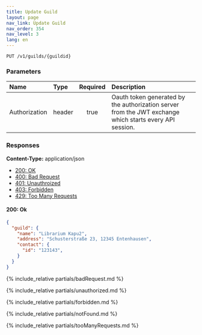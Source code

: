 ```yaml
---
title: Update Guild
layout: page
nav_link: Update Guild
nav_order: 354
nav_level: 3
lang: en
---
```


```
PUT /v1/guilds/{guildid}
```

### Parameters

| Name | Type  | Required | Description |
|:--------------|:--------|:----------:|:----------------------------------------------------------------------------------|
| Authorization | header | true | Oauth token generated by the authorization server from the JWT exchange which starts every API session. |

### Responses
**Content-Type:** application/json
- [200: OK](#200-ok)
- [400: Bad Request](#400-bad-request)
- [401: Unauthroized](#401-unauthorized)
- [403: Forbidden](#403-forbidden)
- [429: Too Many Requests](#429-too-many-requests)

#### 200: Ok
```json
{
  "guild": {
    "name": "Librarium Kapu2",
    "address": "Schusterstraße 23, 12345 Entenhausen",
    "contact": {
      "id": "123143",
    }
  }
}
```

{% include_relative partials/badRequest.md %}

{% include_relative partials/unauthorized.md %}

{% include_relative partials/forbidden.md %}

{% include_relative partials/notFound.md %}

{% include_relative partials/tooManyRequests.md %}
